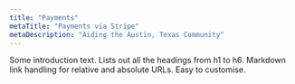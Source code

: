 ```yaml
---
title: "Payments"
metaTitle: "Payments via Stripe"
metaDescription: "Aiding the Austin, Texas Community"
---
```


Some introduction text. Lists out all the headings from h1 to h6. Markdown link handling for relative and absolute URLs. Easy to customise.

<!--

# Heading H1
Heading 1 text changed. intro.md

## Heading H2
Heading 2 text

### Heading H3
Heading 3 text

#### Heading H4
Heading 4 text

##### Heading H5
Heading 5 text 

###### Heading H6
Heading 6 text 

## Lists
- Item 1
- Item 2
- Item 3
- Item 4
- Item 5 changed

## Links

* Relative: [Codeblock](/codeblock)
* Absolute: [Demo](https://learn.hasura.io/graphql/react)

-->